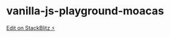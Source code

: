 # vanilla-js-playground-moacas

[Edit on StackBlitz ⚡️](https://stackblitz.com/edit/vanilla-js-playground-moacas)